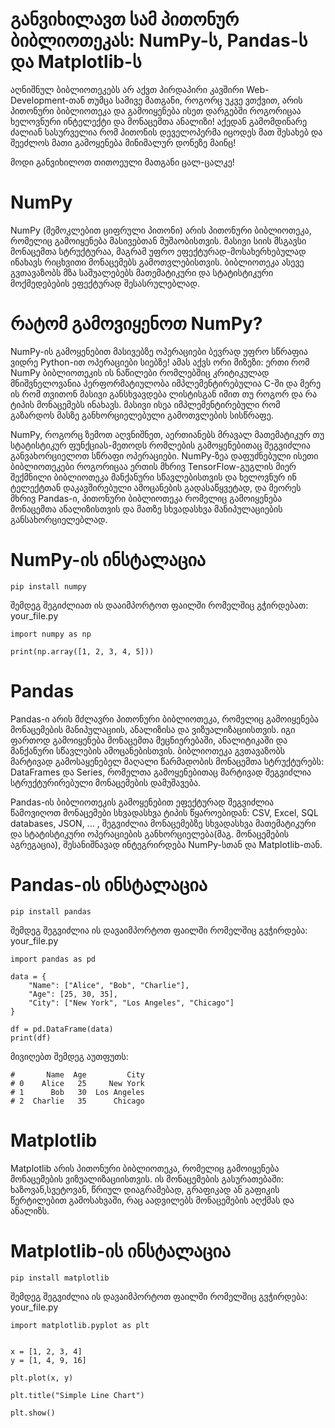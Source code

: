 # **განვიხილავთ სამ პითონურ ბიბლიოთეკას: NumPy-ს, Pandas-ს და Matplotlib-ს**
აღნიშნულ ბიბლიოთეკებს არ აქვთ პირდაპირი კავშირი Web-Development-თან თუმცა სამივე მათგანი, როგორც უკვე ვთქვით, არის პითონური ბიბლიოთეკა და გამოიყენება ისეთ დარგებში როგორიცაა ხელოვნური ინტელექტი და მონაცემთა ანალიზი! აქედან გამომდინარე ძალიან სასურველია რომ პითონის დეველოპერმა იცოდეს მათ შესახებ და შეეძლოს მათი გამოყენება მინიმალურ დონეზე მაინც!

მოდი განვიხილოთ თითოეული მათგანი ცალ-ცალკე!

# **NumPy**
NumPy (შემოკლებით ციფრული პითონი) არის პითონური ბიბლიოთეკა, რომელიც გამოიყენება მასივებთან მუშაობისთვის. მასივი სიის მსგავსი მონაცემთა სტრუქტურაა, მაგრამ უფრო ეფექტურად-მოსახერხებულად ინახავს რიცხვითი მონაცემებს გამოთვლებისთვის. ბიბლიოთეკა ასევე გვთავაზობს მზა საშუალებებს მათემატიკური და სტატისტიკური მოქმედებების ეფექტურად შესასრულებლად.

# **რატომ გამოვიყენოთ NumPy?**
NumPy-ის გამოყენებით მასივებზე ოპერაციები ბევრად უფრო სწრაფია ვიდრე Python-ით ოპერაციები სიებზე! ამას აქვს ორი მიზეზი: ერთი რომ NumPy ბიბლიოთეკის ის ნაწილები რომლებშიც კრიტიკულად მნიშვნელოვანია პერფორმატიულობა იმპლემენტირებულია C-ში და მერე ის რომ თვითონ მასივი განსხვავდება ლისტისგან იმით თუ როგორ და რა ტიპის მონაცემებს ინახავს. მასივი ისეა იმპლემენტირებული რომ გაზარდოს მასზე განხორციელებული გამოთვლების სისწრაფე.

NumPy, როგორც ზემოთ აღვნიშნეთ, აერთიანებს მრავალ მათემატიკურ თუ სტატისტიკურ ფუნქციას-მეთოდს რომლების გამოყენებითაც შეგვიძლია განვახორციელოთ სწრაფი ოპერაციები. NumPy-ზეა დაფუძნებული ისეთი ბიბლიოთეკები როგორიცაა ერთის მხრივ TensorFlow-გუგლის მიერ შექმნილი ბიბლიოთეკა მანქანური სწავლებისთვის და ხელოვნურ ინ ტელექტთან დაკავშირებული ამოცანების გადასაწყვეტად, და მეორეს მხრივ Pandas-ი, პითონური ბიბლიოთეკა რომელიც გამოიყენება მონაცემთა ანალიზისთვის და მათზე სხვადასხვა მანიპულაციების განსახორციელებლად. 

# **NumPy-ის ინსტალაცია**
```
pip install numpy
```
შემდეგ შეგიძლიათ ის დააიმპორტოთ ფაილში რომელშიც გჭირდებათ:
your_file.py
```
import numpy as np

print(np.array([1, 2, 3, 4, 5]))
```

# **Pandas**
Pandas-ი არის მძლავრი პითონური ბიბლიოთეკა, რომელიც გამოიყენება მონაცემების მანიპულაციის, ანალიზისა და ვიზუალიზაციისთვის. იგი ფართოდ გამოიყენება მონაცემთა მეცნიერებაში, ანალიტიკაში და მანქანური სწავლების ამოცანებისთვის. ბიბლიოთეკა გვთავაზობს მარტივად გამოსაყენებელ მაღალი წარმადობის მონაცემთა სტრუქტურებს: DataFrames და Series, რომელთა გამოყენებითაც მარტივად შეგვიძლია სტრუქტურირებული მონაცემების დამუშავება.

Pandas-ის ბიბლიოთეკის გამოყენებით ეფექტურად შეგვიძლია წამოვიღოთ მონაცემები სხვადასხვა ტიპის წყაროებიდან: CSV, Excel, SQL databases, JSON, ...  ,
შეგვიძლია მონაცემებზე სხვადასხვა მათემატიკური და სტატისტიკური ოპერაციების განხორციელება(მაგ. მონაცემების აგრეგაცია),
შესანიშნავად ინტეგრირდება NumPy-სთან და Matplotlib-თან.

# **Pandas-ის ინსტალაცია**
```
pip install pandas
```

შემდეგ შეგვიძლია ის დავაიმპორტოთ ფაილში რომელშიც გვჭირდება:
your_file.py
```
import pandas as pd

data = {
    "Name": ["Alice", "Bob", "Charlie"],
    "Age": [25, 30, 35],
    "City": ["New York", "Los Angeles", "Chicago"]
}

df = pd.DataFrame(data)
print(df)
```
მივიღებთ შემდეგ აუთფუთს:
```
#       Name  Age         City
# 0    Alice   25     New York
# 1      Bob   30  Los Angeles
# 2  Charlie   35      Chicago
```

# **Matplotlib**

Matplotlib არის პითონური ბიბლიოთეკა, რომელიც გამოიყენება მონაცემების ვიზუალიზაციისთვის. ის მონაცემების გასურათებაში: ხაზოვან,სვეტოვან, წრიულ დიაგრამებად, გრაფიკად ან გაფიკის წერტილებით გამოსახვაში, რაც აადვილებს მონაცემების აღქმას და ანალიზს.

# **Matplotlib-ის ინსტალაცია**
```
pip install matplotlib
```
შემდეგ შეგვიძლია ის დავაიმპორტოთ ფაილში რომელშიც გვჭირდება:
your_file.py
```
import matplotlib.pyplot as plt


x = [1, 2, 3, 4]
y = [1, 4, 9, 16]

plt.plot(x, y)

plt.title("Simple Line Chart")

plt.show()
```





